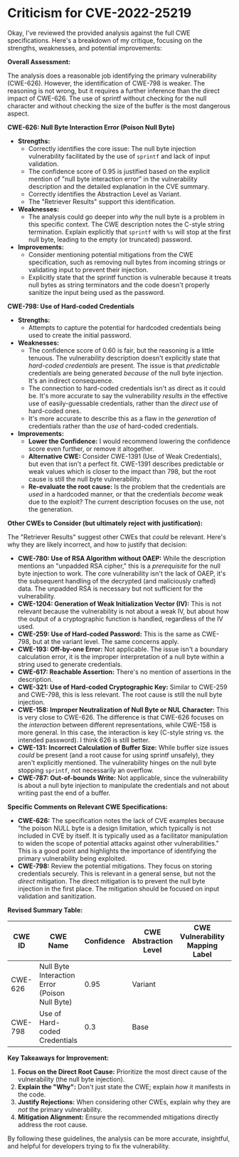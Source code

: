 # Criticism for CVE-2022-25219

Okay, I've reviewed the provided analysis against the full CWE specifications. Here's a breakdown of my critique, focusing on the strengths, weaknesses, and potential improvements:

**Overall Assessment:**

The analysis does a reasonable job identifying the primary vulnerability (CWE-626). However, the identification of CWE-798 is weaker. The reasoning is not wrong, but it requires a further inference than the direct impact of CWE-626. The use of sprintf without checking for the null character and without checking the size of the buffer is the most dangerous aspect.

**CWE-626: Null Byte Interaction Error (Poison Null Byte)**

*   **Strengths:**
    *   Correctly identifies the core issue: The null byte injection vulnerability facilitated by the use of `sprintf` and lack of input validation.
    *   The confidence score of 0.95 is justified based on the explicit mention of "null byte interaction error" in the vulnerability description and the detailed explanation in the CVE summary.
    *   Correctly identifies the Abstraction Level as Variant.
    *   The "Retriever Results" support this identification.
*   **Weaknesses:**
    *   The analysis could go deeper into *why* the null byte is a problem in this specific context. The CWE description notes the C-style string termination. Explain explicitly that `sprintf` with `%s` will stop at the first null byte, leading to the empty (or truncated) password.
*   **Improvements:**
    *   Consider mentioning potential mitigations from the CWE specification, such as removing null bytes from incoming strings or validating input to prevent their injection.
    *   Explicitly state that the sprintf function is vulnerable because it treats null bytes as string terminators and the code doesn't properly sanitize the input being used as the password.

**CWE-798: Use of Hard-coded Credentials**

*   **Strengths:**
    *   Attempts to capture the potential for hardcoded credentials being used to create the initial password.
*   **Weaknesses:**
    *   The confidence score of 0.60 is fair, but the reasoning is a little tenuous. The vulnerability description doesn't explicitly state that *hard-coded credentials* are present. The issue is that *predictable* credentials are being generated *because* of the null byte injection. It's an indirect consequence.
    *   The connection to hard-coded credentials isn't as direct as it could be. It's more accurate to say the vulnerability *results in* the effective use of easily-guessable credentials, rather than the *direct use* of hard-coded ones.
    *   It's more accurate to describe this as a flaw in the *generation* of credentials rather than the *use* of hard-coded credentials.
*   **Improvements:**
    *   **Lower the Confidence:**  I would recommend lowering the confidence score even further, or remove it altogether.
    *   **Alternative CWE:** Consider CWE-1391 (Use of Weak Credentials), but even that isn't a perfect fit. CWE-1391 describes predictable or weak values which is closer to the impact than 798, but the root cause is still the null byte vulnerability.
    *   **Re-evaluate the root cause:** Is the problem that the credentials are *used* in a hardcoded manner, or that the credentials *become* weak due to the exploit? The current description focuses on the use, not the generation.

**Other CWEs to Consider (but ultimately reject with justification):**

The "Retriever Results" suggest other CWEs that *could* be relevant.  Here's why they are likely incorrect, and how to justify that decision:

*   **CWE-780: Use of RSA Algorithm without OAEP:** While the description mentions an "unpadded RSA cipher," this is a *prerequisite* for the null byte injection to work. The core vulnerability isn't the lack of OAEP, it's the subsequent handling of the decrypted (and maliciously crafted) data. The unpadded RSA is necessary but not sufficient for the vulnerability.
*   **CWE-1204: Generation of Weak Initialization Vector (IV):** This is not relevant because the vulnerability is not about a weak IV, but about how the output of a cryptographic function is handled, regardless of the IV used.
*   **CWE-259: Use of Hard-coded Password:** This is the same as CWE-798, but at the variant level. The same concerns apply.
*   **CWE-193: Off-by-one Error:** Not applicable. The issue isn't a boundary calculation error, it is the improper interpretation of a null byte within a string used to generate credentials.
*   **CWE-617: Reachable Assertion:** There's no mention of assertions in the description.
*   **CWE-321: Use of Hard-coded Cryptographic Key:** Similar to CWE-259 and CWE-798, this is less relevant. The root cause is still the null byte injection.
*   **CWE-158: Improper Neutralization of Null Byte or NUL Character:** This is very close to CWE-626. The difference is that CWE-626 focuses on the *interaction* between different representations, while CWE-158 is more general. In this case, the interaction is key (C-style string vs. the intended password). I think 626 is still better.
*   **CWE-131: Incorrect Calculation of Buffer Size:** While buffer size issues *could* be present (and a root cause for using sprintf unsafely), they aren't explicitly mentioned. The vulnerability hinges on the null byte stopping `sprintf`, not necessarily an overflow.
*   **CWE-787: Out-of-bounds Write:** Not applicable, since the vulnerability is about a null byte injection to manipulate the credentials and not about writing past the end of a buffer.

**Specific Comments on Relevant CWE Specifications:**

*   **CWE-626:** The specification notes the lack of CVE examples because "the poison NULL byte is a design limitation, which typically is not included in CVE by itself. It is typically used as a facilitator manipulation to widen the scope of potential attacks against other vulnerabilities." This is a good point and highlights the importance of identifying the primary vulnerability being exploited.
*   **CWE-798:** Review the potential mitigations. They focus on storing credentials securely. This is relevant in a general sense, but not the *direct* mitigation. The direct mitigation is to prevent the null byte injection in the first place. The mitigation should be focused on input validation and sanitization.

**Revised Summary Table:**

| CWE ID | CWE Name | Confidence | CWE Abstraction Level | CWE Vulnerability Mapping Label | CWE-Vulnerability Mapping Notes |
|---|---|---|---|---|---|
| CWE-626 | Null Byte Interaction Error (Poison Null Byte) | 0.95 | Variant |  | Allowed |
| CWE-798 | Use of Hard-coded Credentials | 0.3 | Base | | Allowed |

**Key Takeaways for Improvement:**

1.  **Focus on the Direct Root Cause:** Prioritize the most direct cause of the vulnerability (the null byte injection).
2.  **Explain the "Why":** Don't just state the CWE; explain *how* it manifests in the code.
3.  **Justify Rejections:** When considering other CWEs, explain why they are *not* the primary vulnerability.
4.  **Mitigation Alignment:** Ensure the recommended mitigations directly address the root cause.

By following these guidelines, the analysis can be more accurate, insightful, and helpful for developers trying to fix the vulnerability.